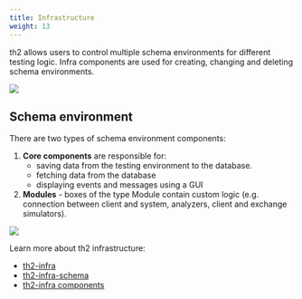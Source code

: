 ```yaml
---
title: Infrastructure
weight: 13
---
```


th2 allows users to control multiple schema environments for different testing logic. Infra components are used for creating, changing and deleting schema environments.

<!--more-->

![](/img/fundamentals/th2-infra-1.png)

## Schema environment

There are two types of schema environment components:

1. **Core components** are responsible for:
   - saving data from the testing environment to the database. 
   - fetching data from the database
   - displaying events and messages using a GUI
2. **Modules** - boxes of the type Module contain custom logic (e.g. connection between client and system, analyzers, client and exchange simulators).

![](/img/fundamentals/th2-infra-2.png)

Learn more about th2 infrastructure:
- [th2-infra](./infrastructure/th2-infra-repository)
- [th2-infra-schema](./infrastructure/th2-infra-schema)
- [th2-infra components](./infrastructure/infra-components)


